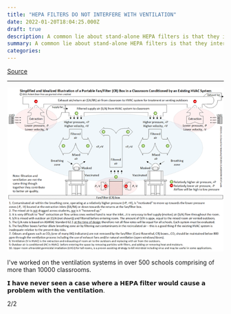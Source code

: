 ```yaml
---
title: "HEPA FILTERS DO NOT INTERFERE WITH VENTILATION"
date: 2022-01-20T18:04:25.000Z
draft: true
description: A common lie about stand-alone HEPA filters is that they interfere with ventilation. There is no truth to this.  This is how they work👇. Please explain how this interferes with ventilation.
summary: A common lie about stand-alone HEPA filters is that they interfere with ventilation. There is no truth to this. This is how they work👇. Please explain how this interferes with ventilation.
categories:
---
```

[Source](https://twitter.com/joeyfox85/status/1484225316943974408)

---

![CR Box illustration](/cr-box-illustration.png)

I've worked on the ventilation systems in over 500 schools comprising of more than 10000 classrooms. 

𝗜 𝗵𝗮𝘃𝗲 𝗻𝗲𝘃𝗲𝗿 𝘀𝗲𝗲𝗻 𝗮 𝗰𝗮𝘀𝗲 𝘄𝗵𝗲𝗿𝗲 𝗮 𝗛𝗘𝗣𝗔 𝗳𝗶𝗹𝘁𝗲𝗿 𝘄𝗼𝘂𝗹𝗱 𝗰𝗮𝘂𝘀𝗲 𝗮 𝗽𝗿𝗼𝗯𝗹𝗲𝗺 𝘄𝗶𝘁𝗵 𝘁𝗵𝗲 𝘃𝗲𝗻𝘁𝗶𝗹𝗮𝘁𝗶𝗼𝗻.

2/2